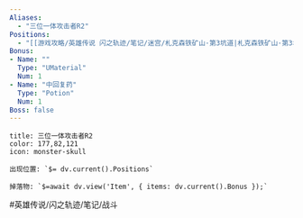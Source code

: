 ```yaml
---
Aliases: 
  - "三位一体攻击者R2"
Positions:
  - "[[游戏攻略/英雄传说 闪之轨迹/笔记/迷宫/札克森铁矿山·第3坑道|札克森铁矿山·第3坑道]]"
Bonus:
- Name: ""
  Type: "UMaterial"
  Num: 1
- Name: "中回复药"
  Type: "Potion"
  Num: 1
Boss: false
---
```

```ad-quote
title: 三位一体攻击者R2
color: 177,82,121
icon: monster-skull

出现位置: `$= dv.current().Positions`

掉落物: `$=await dv.view('Item', { items: dv.current().Bonus });`

```

#英雄传说/闪之轨迹/笔记/战斗
